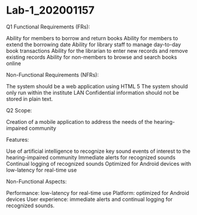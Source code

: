 # Lab-1_202001157

Q1
Functional Requirements (FRs):

Ability for members to borrow and return books
Ability for members to extend the borrowing date
Ability for library staff to manage day-to-day book transactions
Ability for the librarian to enter new records and remove existing records
Ability for non-members to browse and search books online

Non-Functional Requirements (NFRs):

The system should be a web application using HTML 5
The system should only run within the institute LAN
Confidential information should not be stored in plain text.

Q2
Scope:

Creation of a mobile application to address the needs of the hearing-impaired community

Features:

Use of artificial intelligence to recognize key sound events of interest to the hearing-impaired community
Immediate alerts for recognized sounds
Continual logging of recognized sounds
Optimized for Android devices with low-latency for real-time use

Non-Functional Aspects:

Performance: low-latency for real-time use
Platform: optimized for Android devices
User experience: immediate alerts and continual logging for recognized sounds.
